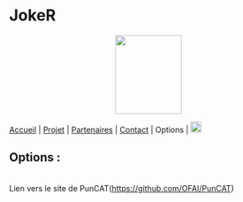 # JokeR
<p align="center">
  <img src="Joker.png" width="120" height="142">
</p>

[Accueil](index) | [Projet](projet) | [Partenaires](partenaires) | [Contact](contact) | Options | [<img src="drapeau EN.png" width="20">](https://motsmachines.github.io/joker/EN/project)
<br>

## Options :
<br> Lien vers le site de PunCAT(https://github.com/OFAI/PunCAT)
